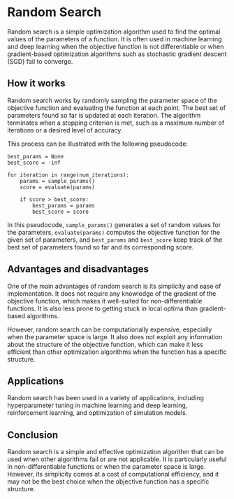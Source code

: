 # Random Search

Random search is a simple optimization algorithm used to find the optimal values of the parameters of a function. It is often used in machine learning and deep learning when the objective function is not differentiable or when gradient-based optimization algorithms such as stochastic gradient descent (SGD) fail to converge.

## How it works

Random search works by randomly sampling the parameter space of the objective function and evaluating the function at each point. The best set of parameters found so far is updated at each iteration. The algorithm terminates when a stopping criterion is met, such as a maximum number of iterations or a desired level of accuracy.

This process can be illustrated with the following pseudocode:

```
best_params = None
best_score = -inf

for iteration in range(num_iterations):
    params = sample_params()
    score = evaluate(params)
    
    if score > best_score:
        best_params = params
        best_score = score
```

In this pseudocode, `sample_params()` generates a set of random values for the parameters, `evaluate(params)` computes the objective function for the given set of parameters, and `best_params` and `best_score` keep track of the best set of parameters found so far and its corresponding score.

## Advantages and disadvantages

One of the main advantages of random search is its simplicity and ease of implementation. It does not require any knowledge of the gradient of the objective function, which makes it well-suited for non-differentiable functions. It is also less prone to getting stuck in local optima than gradient-based algorithms.

However, random search can be computationally expensive, especially when the parameter space is large. It also does not exploit any information about the structure of the objective function, which can make it less efficient than other optimization algorithms when the function has a specific structure.

## Applications

Random search has been used in a variety of applications, including hyperparameter tuning in machine learning and deep learning, reinforcement learning, and optimization of simulation models.

## Conclusion

Random search is a simple and effective optimization algorithm that can be used when other algorithms fail or are not applicable. It is particularly useful in non-differentiable functions or when the parameter space is large. However, its simplicity comes at a cost of computational efficiency, and it may not be the best choice when the objective function has a specific structure.
